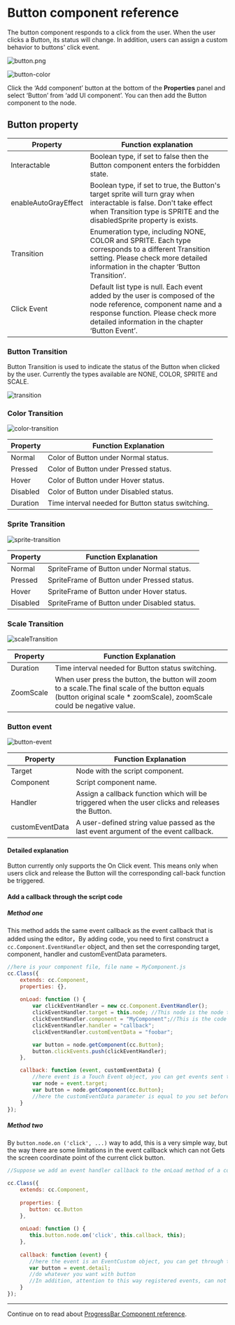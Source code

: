 # Button component reference

The button component responds to a click from the user. When the user clicks a Button, its status will change. In addition, users can assign a custom behavior to buttons' click event.

![button.png](./button/button.png)

![button-color](./button/button-color.png)

Click the ‘Add component’ button at the bottom of the **Properties** panel and select ‘Button’ from ‘add UI component’. You can then add the Button component to the node.

## Button property

| Property |   Function explanation
| -------------- | ----------- |
|Interactable| Boolean type, if set to false then the Button component enters the forbidden state.
|enableAutoGrayEffect| Boolean type, if set to true, the Button's target sprite will turn gray when interactable is false. Don't  take effect when Transition type is SPRITE and the disabledSprite property is exists.
|Transition| Enumeration type, including NONE, COLOR and SPRITE. Each type corresponds to a different Transition setting. Please check more detailed information in the chapter ‘Button Transition’.
|Click Event| Default list type is null. Each event added by the user is composed of the node reference, component name and a response function. Please check more detailed information in the chapter ‘Button Event’.


### Button Transition
Button Transition is used to indicate the status of the Button when clicked by the user. Currently the types available are NONE, COLOR, SPRITE and SCALE.

![transition](./button/transition.png)

### Color Transition

![color-transition](./button/color-transition.png)


| Property |   Function Explanation
| -------------- | ----------- |
|Normal| Color of Button under Normal status.
|Pressed| Color of Button under Pressed status.
|Hover| Color of Button under Hover status.
|Disabled| Color of Button under Disabled status.
|Duration| Time interval needed for Button status switching.

### Sprite Transition

![sprite-transition](./button/sprite-transition.png)

| Property |   Function Explanation
| -------------- | ----------- |
|Normal| SpriteFrame of Button under Normal status.
|Pressed| SpriteFrame of Button under Pressed status.
|Hover| SpriteFrame of Button under Hover status.
|Disabled| SpriteFrame of Button under Disabled status.

### Scale Transition

![scaleTransition](./button/scaleTransition.png)

| Property |   Function Explanation
| -------------- | ----------- |
|Duration| Time interval needed for Button status switching.
|ZoomScale| When user press the button, the button will zoom to a scale.The final scale of the button  equals (button original scale * zoomScale), zoomScale could be negative value.

### Button event

![button-event](./button/button-event.png)


| Property       | Function Explanation                                                                             |
| --------------  | -----------                                                                                      |
| Target          | Node with the script component.                                                                  |
| Component       | Script component name.                                                                           |
| Handler         | Assign a callback function which will be triggered when the user clicks and releases the Button. |
| customEventData | A user-defined string value passed as the last event argument of the event callback.             |
  

#### Detailed explanation

Button currently only supports the On Click event. This means only when users click and release the Button will the corresponding call-back function be triggered.

#### Add a callback through the script code

##### Method one

This method adds the same event callback as the event callback that is added using the editor，By adding code, you need to first construct a `cc.Component.EventHandler` object, and then set the corresponding target, component, handler and customEventData parameters.

```js
//here is your component file, file name = MyComponent.js 
cc.Class({
    extends: cc.Component,
    properties: {},
    
    onLoad: function () {
        var clickEventHandler = new cc.Component.EventHandler();
        clickEventHandler.target = this.node; //This node is the node to which your event handler code component belongs
        clickEventHandler.component = "MyComponent";//This is the code file name
        clickEventHandler.handler = "callback";
        clickEventHandler.customEventData = "foobar";

        var button = node.getComponent(cc.Button);
        button.clickEvents.push(clickEventHandler);
    },

    callback: function (event, customEventData) {
        //here event is a Touch Event object, you can get events sent to the event node node
        var node = event.target;
        var button = node.getComponent(cc.Button);
        //here the customEventData parameter is equal to you set before the "foobar"
    }
});
```

##### Method two

By `button.node.on ('click', ...)` way to add, this is a very simple way, but the way there are some limitations in the event callback which can not
Gets the screen coordinate point of the current click button.

```js
//Suppose we add an event handler callback to the onLoad method of a component and handle the event in the callback function:

cc.Class({
    extends: cc.Component,
	
    properties: {
       button: cc.Button
    },
    
    onLoad: function () {
       this.button.node.on('click', this.callback, this);
    },
    
    callback: function (event) {
       //here the event is an EventCustom object, you can get through the event.detail Button component
       var button = event.detail;
       //do whatever you want with button
       //In addition, attention to this way registered events, can not pass customEventData
    }
});
```

---

Continue on to read about [ProgressBar Component reference](progress.md).
